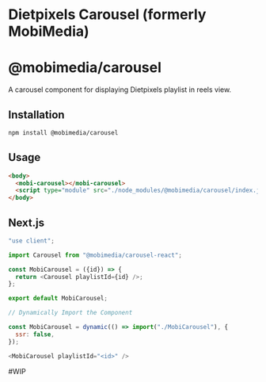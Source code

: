 # Dietpixels Carousel (formerly MobiMedia)

# @mobimedia/carousel

A carousel component for displaying Dietpixels playlist in reels view.

## Installation

```bash
npm install @mobimedia/carousel
```

## Usage

```html
<body>
  <mobi-carousel></mobi-carousel>
  <script type="module" src="./node_modules/@mobimedia/carousel/index.js"></script>
</body>
```
## Next.js

```js
"use client";

import Carousel from "@mobimedia/carousel-react";

const MobiCarousel = ({id}) => {
  return <Carousel playlistId={id} />;
};

export default MobiCarousel;

// Dynamically Import the Component

const MobiCarousel = dynamic(() => import("./MobiCarousel"), {
  ssr: false,
});

<MobiCarousel playlistId="<id>" />
```

#WIP
